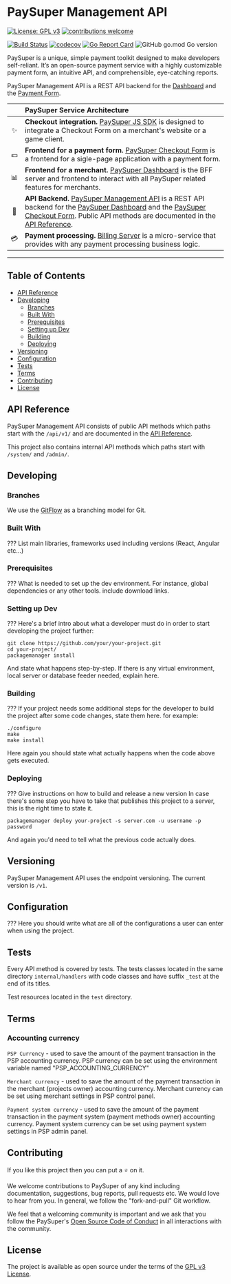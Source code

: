 # PaySuper Management API

[![License: GPL v3](https://img.shields.io/badge/License-GPLv3-brightgreen.svg)](https://www.gnu.org/licenses/gpl-3.0) [![contributions welcome](https://img.shields.io/badge/contributions-welcome-brightgreen.svg?style=flat)](https://github.com/paysuper/paysuper-management-api/issues)

[![Build Status](https://travis-ci.org/paysuper/paysuper-management-api.svg?branch=master)](https://travis-ci.org/paysuper/paysuper-management-api) [![codecov](https://codecov.io/gh/paysuper/paysuper-management-api/branch/master/graph/badge.svg)](https://codecov.io/gh/paysuper/paysuper-management-api) [![Go Report Card](https://goreportcard.com/badge/github.com/paysuper/paysuper-management-api)](https://goreportcard.com/report/github.com/paysuper/paysuper-management-api) ![GitHub go.mod Go version](https://img.shields.io/github/go-mod/go-version/paysuper/paysuper-management-api)

PaySuper is a unique, simple payment toolkit designed to make developers self-reliant. It’s an open-source payment service with a highly customizable payment form, an intuitive API, and comprehensible, eye-catching reports.

PaySuper Management API is a REST API backend for the [Dashboard](https://github.com/paysuper/paysuper-management-server) and the [Payment Form](https://github.com/paysuper/paysuper-payment-form).

|   | PaySuper Service Architecture
:---: | :---
✨ | **Checkout integration.** [PaySuper JS SDK](https://github.com/paysuper/paysuper-js-sdk) is designed to integrate a Checkout Form on a merchant's website or a game client.
💵 | **Frontend for a payment form.** [PaySuper Checkout Form](https://github.com/paysuper/paysuper-payment-form) is a frontend for a sigle-page application with a payment form.
📊 | **Frontend for a merchant.** [PaySuper Dashboard](https://github.com/paysuper/paysuper-dashboard) is the BFF server and frontend to interact with all PaySuper related features for merchants.
🔧 | **API Backend.** [PaySuper Management API](https://github.com/paysuper/paysuper-management-api) is a REST API backend for the [PaySuper Dashboard](https://github.com/paysuper/paysuper-management-server) and the [PaySuper Checkout Form](https://github.com/paysuper/paysuper-payment-form). Public API methods are documented in the [API Reference](https://docs.pay.super.com/api).
💳 | **Payment processing.** [Billing Server](https://github.com/paysuper/paysuper-billing-server) is a micro-service that provides with any payment processing business logic.

***

## Table of Contents

- [API Reference](#api-reference)
- [Developing](#developing)
    - [Branches](#branches)
    - [Built With](#built-with)
    - [Prerequisites](#prerequisites)
    - [Setting up Dev](#setting-up-dev)
    - [Building](#building)
    - [Deploying](#deploying)
- [Versioning](#versioning)
- [Configuration](#configuration)
- [Tests](#tests)
- [Terms](#terms)
- [Contributing](#contributing)
- [License](#license)

## API Reference

PaySuper Management API consists of public API methods which paths start with the `/api/v1/` and are documented in the [API Reference](https://docs.pay.super.com/api).

This project also contains internal API methods which paths start with `/system/` and `/admin/`.

## Developing

### Branches

We use the [GitFlow](https://nvie.com/posts/a-successful-git-branching-model) as a branching model for Git.

### Built With

??? List main libraries, frameworks used including versions (React, Angular etc...)

### Prerequisites

??? What is needed to set up the dev environment. For instance, global dependencies or any other tools. include download links.

### Setting up Dev

??? Here's a brief intro about what a developer must do in order to start developing
the project further:

```shell
git clone https://github.com/your/your-project.git
cd your-project/
packagemanager install
```

And state what happens step-by-step. If there is any virtual environment, local server or database feeder needed, explain here.

### Building

??? If your project needs some additional steps for the developer to build the
project after some code changes, state them here. for example:

```shell
./configure
make
make install
```

Here again you should state what actually happens when the code above gets
executed.

### Deploying

??? Give instructions on how to build and release a new version
In case there's some step you have to take that publishes this project to a
server, this is the right time to state it.

```shell
packagemanager deploy your-project -s server.com -u username -p password
```

And again you'd need to tell what the previous code actually does.

## Versioning

PaySuper Management API uses the endpoint versioning. The current version is `/v1`.

## Configuration

??? Here you should write what are all of the configurations a user can enter when
using the project.

## Tests

Every API method is covered by tests. The tests classes located in the same directory `internal/handlers` with code classes and have suffix `_test` at the end of its titles.

Test resources located in the `test` directory.

## Terms

### Accounting currency

`PSP Currency` - used to save the amount of the payment transaction in the PSP accounting currency. PSP currency can be set using the environment variable named "PSP_ACCOUNTING_CURRENCY"

`Merchant currency` -  used to save the amount of the payment transaction in the merchant (projects owner) accounting currency. Merchant currency can be set using merchant settings in PSP control panel.

`Payment system currency` - used to save the amount of the payment transaction in the payment system (payment methods owner) accounting currency. Payment system currency can be set using payment system settings in PSP admin panel.

## Contributing

If you like this project then you can put a ⭐️ on it.

We welcome contributions to PaySuper of any kind including documentation, suggestions, bug reports, pull requests etc. We would love to hear from you. In general, we follow the "fork-and-pull" Git workflow.

We feel that a welcoming community is important and we ask that you follow the PaySuper's [Open Source Code of Conduct](https://github.com/paysuper/code-of-conduct/blob/master/README.md) in all interactions with the community.

## License

The project is available as open source under the terms of the [GPL v3 License](https://www.gnu.org/licenses/gpl-3.0).